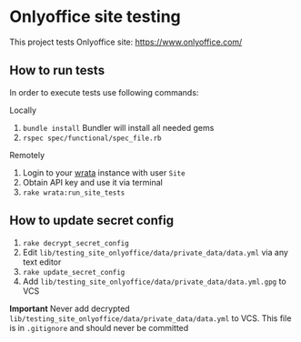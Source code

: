# Onlyoffice site testing

This project tests Onlyoffice site: <https://www.onlyoffice.com/>

## How to run tests

In order to execute tests use following commands:

Locally

1. `bundle install` Bundler will install all needed gems
2. `rspec spec/functional/spec_file.rb`

Remotely

1. Login to your [wrata](<https://github.com/ONLYOFFICE/testing-wrata>) instance
with user `Site`
2. Obtain API key and use it via terminal
3. `rake wrata:run_site_tests`

## How to update secret config

1. `rake decrypt_secret_config`
2. Edit `lib/testing_site_onlyoffice/data/private_data/data.yml` via any text editor
3. `rake update_secret_config`
4. Add `lib/testing_site_onlyoffice/data/private_data/data.yml.gpg` to VCS

**Important** Never add decrypted
  `lib/testing_site_onlyoffice/data/private_data/data.yml` to VCS.
  This file is in `.gitignore` and should never be committed
